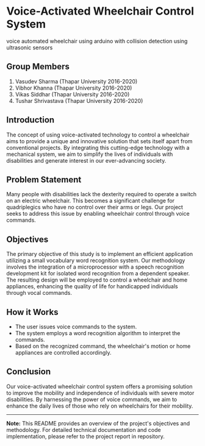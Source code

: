 # Voice-Activated Wheelchair Control System
voice automated wheelchair using arduino with collision detection using ultrasonic sensors

## Group Members

1. Vasudev Sharma (Thapar University 2016-2020)
2. Vibhor Khanna (Thapar University 2016-2020)
3. Vikas Siddhar (Thapar University 2016-2020)
4. Tushar Shrivastava (Thapar University 2016-2020)
## Introduction

The concept of using voice-activated technology to control a wheelchair aims to provide a unique and innovative solution that sets itself apart from conventional projects. By integrating this cutting-edge technology with a mechanical system, we aim to simplify the lives of individuals with disabilities and generate interest in our ever-advancing society.

## Problem Statement

Many people with disabilities lack the dexterity required to operate a switch on an electric wheelchair. This becomes a significant challenge for quadriplegics who have no control over their arms or legs. Our project seeks to address this issue by enabling wheelchair control through voice commands.

## Objectives

The primary objective of this study is to implement an efficient application utilizing a small vocabulary word recognition system. Our methodology involves the integration of a microprocessor with a speech recognition development kit for isolated word recognition from a dependent speaker. The resulting design will be employed to control a wheelchair and home appliances, enhancing the quality of life for handicapped individuals through vocal commands.

## How it Works

- The user issues voice commands to the system.
- The system employs a word recognition algorithm to interpret the commands.
- Based on the recognized command, the wheelchair's motion or home appliances are controlled accordingly.

## Conclusion

Our voice-activated wheelchair control system offers a promising solution to improve the mobility and independence of individuals with severe motor disabilities. By harnessing the power of voice commands, we aim to enhance the daily lives of those who rely on wheelchairs for their mobility.

---

**Note:** This README provides an overview of the project's objectives and methodology. For detailed technical documentation and code implementation, please refer to the project report in repository.


